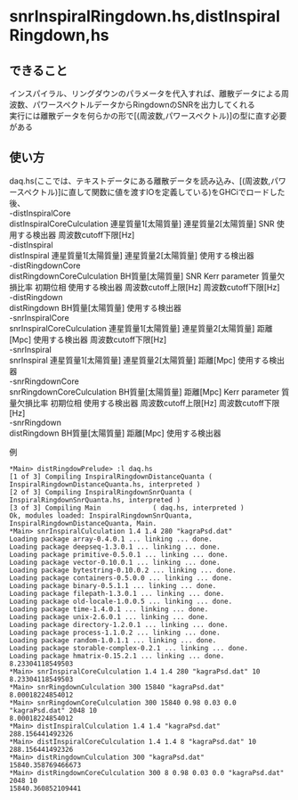 snrInspiralRingdown.hs,distInspiralRingdown,hs
=================

できること  
---------
インスパイラル、リングダウンのパラメータを代入すれば、離散データによる周波数、パワースペクトルデータからRingdownのSNRを出力してくれる  
実行には離散データを何らかの形で[(周波数,パワースペクトル)]の型に直す必要がある  

使い方
------
daq.hs(ここでは、テキストデータにある離散データを読み込み、[(周波数,パワースペクトル)]に直して関数に値を渡すIOを定義している)をGHCiでロードした後、  
-distInspiralCore  
distInspiralCoreCulculation 連星質量1[太陽質量] 連星質量2[太陽質量] SNR 使用する検出器 周波数cutoff下限[Hz]  
-distInspiral  
distInspiral 連星質量1[太陽質量] 連星質量2[太陽質量] 使用する検出器  
-distRingdownCore  
distRingdownCoreCulculation BH質量[太陽質量] SNR Kerr parameter 質量欠損比率 初期位相 使用する検出器 周波数cutoff上限[Hz] 周波数cutoff下限[Hz]    
-distRingdown  
distRingdown BH質量[太陽質量] 使用する検出器  
-snrInspiralCore  
snrInspiralCoreCulculation 連星質量1[太陽質量] 連星質量2[太陽質量] 距離[Mpc] 使用する検出器 周波数cutoff下限[Hz]  
-snrInspiral  
snrInspiral 連星質量1[太陽質量] 連星質量2[太陽質量] 距離[Mpc] 使用する検出器  
-snrRingdownCore  
snrRingdownCoreCulculation BH質量[太陽質量] 距離[Mpc] Kerr parameter 質量欠損比率 初期位相 使用する検出器 周波数cutoff上限[Hz] 周波数cutoff下限[Hz]    
-snrRingdown  
distRingdown BH質量[太陽質量] 距離[Mpc] 使用する検出器  

例
```
*Main> distRingdowPrelude> :l daq.hs
[1 of 3] Compiling InspiralRingdownDistanceQuanta ( InspiralRingdownDistanceQuanta.hs, interpreted )
[2 of 3] Compiling InspiralRingdownSnrQuanta ( InspiralRingdownSnrQuanta.hs, interpreted )
[3 of 3] Compiling Main             ( daq.hs, interpreted )
Ok, modules loaded: InspiralRingdownSnrQuanta, InspiralRingdownDistanceQuanta, Main.
*Main> snrInspiralCulculation 1.4 1.4 280 "kagraPsd.dat"
Loading package array-0.4.0.1 ... linking ... done.
Loading package deepseq-1.3.0.1 ... linking ... done.
Loading package primitive-0.5.0.1 ... linking ... done.
Loading package vector-0.10.0.1 ... linking ... done.
Loading package bytestring-0.10.0.2 ... linking ... done.
Loading package containers-0.5.0.0 ... linking ... done.
Loading package binary-0.5.1.1 ... linking ... done.
Loading package filepath-1.3.0.1 ... linking ... done.
Loading package old-locale-1.0.0.5 ... linking ... done.
Loading package time-1.4.0.1 ... linking ... done.
Loading package unix-2.6.0.1 ... linking ... done.
Loading package directory-1.2.0.1 ... linking ... done.
Loading package process-1.1.0.2 ... linking ... done.
Loading package random-1.0.1.1 ... linking ... done.
Loading package storable-complex-0.2.1 ... linking ... done.
Loading package hmatrix-0.15.2.1 ... linking ... done.
8.23304118549503
*Main> snrInspiralCoreCulculation 1.4 1.4 280 "kagraPsd.dat" 10
8.23304118549503
*Main> snrRingdownCulculation 300 15840 "kagraPsd.dat"
8.00018224854012
*Main> snrRingdownCoreCulculation 300 15840 0.98 0.03 0.0 "kagraPsd.dat" 2048 10
8.00018224854012
*Main> distInspiralCulculation 1.4 1.4 "kagraPsd.dat"
288.156441492326
*Main> distInspiralCoreCulculation 1.4 1.4 8 "kagraPsd.dat" 10
288.156441492326
*Main> distRingdownCulculation 300 "kagraPsd.dat"
15840.358769466673
*Main> distRingdownCoreCulculation 300 8 0.98 0.03 0.0 "kagraPsd.dat" 2048 10
15840.360852109441
```
